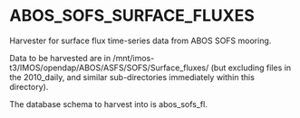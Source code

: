 ABOS_SOFS_SURFACE_FLUXES
========================

Harvester for surface flux time-series data from ABOS SOFS mooring.

Data to be harvested are in /mnt/imos-t3/IMOS/opendap/ABOS/ASFS/SOFS/Surface_fluxes/ (but excluding files in the 2010_daily, and similar sub-directories immediately within this directory).

The database schema to harvest into is abos_sofs_fl.

